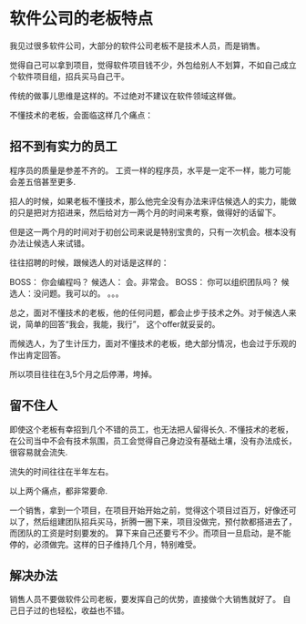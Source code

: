 # 软件公司的老板特点

我见过很多软件公司，大部分的软件公司老板不是技术人员，而是销售。

觉得自己可以拿到项目，觉得软件项目钱不少，外包给别人不划算，不如自己成立个软件项目组，招兵买马自己干。

传统的做事儿思维是这样的。不过绝对不建议在软件领域这样做。 

不懂技术的老板，会面临这样几个痛点：

## 招不到有实力的员工

程序员的质量是参差不齐的。 工资一样的程序员，水平是一定不一样，能力可能会差五倍甚至更多. 

招人的时候，如果老板不懂技术，那么他完全没有办法来评估候选人的实力，能做的只是把对方招进来，然后给对方一两个月的时间来考察，做得好的话留下。

但是这一两个月的时间对于初创公司来说是特别宝贵的，只有一次机会。根本没有办法让候选人来试错。

往往招聘的时候，跟候选人的对话是这样的： 

BOSS： 你会编程吗？ 
候选人： 会。非常会。
BOSS： 你可以组织团队吗？
候选人：没问题。我可以的。
。。。

总之，面对不懂技术的老板，他的任何问题，都会止步于技术之外。对于候选人来说，简单的回答“我会，我能，我行”， 这个offer就妥妥的。 

而候选人，为了生计压力，面对不懂技术的老板，绝大部分情况，也会过于乐观的作出肯定回答。

所以项目往往在3,5个月之后停滞，垮掉。

## 留不住人

即使这个老板有幸招到几个不错的员工，也无法把人留得长久. 不懂技术的老板，在公司当中不会有技术氛围，员工会觉得自己身边没有基础土壤，没有办法成长，很容易就会流失. 

流失的时间往往在半年左右。

以上两个痛点，都非常要命. 

一个销售，拿到一个项目，在项目开始开始之前，觉得这个项目过百万，好像还可以了，然后组建团队招兵买马，折腾一圈下来，项目没做完，预付款都搭进去了，而团队的工资是时刻要发的。
算下来自己还要亏不少。而项目一旦启动，是不能停的，必须做完。这样的日子维持几个月，特别难受。

## 解决办法
销售人员不要做软件公司老板，要发挥自己的优势，直接做个大销售就好了。 自己日子过的也轻松，收益也不错。